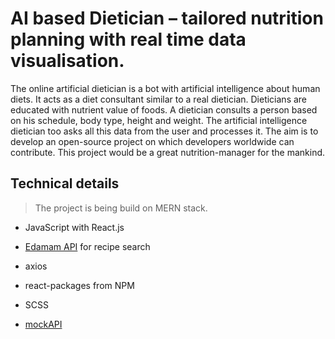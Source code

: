 # AI based Dietician – tailored nutrition planning with real time data visualisation.
The online artificial dietician is a bot with artificial intelligence about human diets. It acts as a diet consultant similar to a real dietician. Dieticians are educated with nutrient value of foods. A dietician consults a person based on his schedule, body type, height and weight. The artificial intelligence dietician too asks all this data from the user and processes it.
The aim is to develop an open-source project on which developers worldwide can contribute. This project would be a great nutrition-manager for the mankind.

## Technical details

>The project is being build on MERN stack.

* JavaScript with React.js

* [Edamam API](https://developer.edamam.com/edamam-recipe-api) for recipe search

* axios

* react-packages from NPM

* SCSS

* [mockAPI](https://5f908bdce0559c0016ad6a41.mockapi.io/dietician/api/Dataset)

